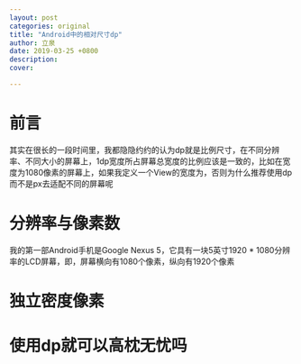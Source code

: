 ```yaml
---
layout: post
categories: original
title: "Android中的相对尺寸dp"
author: 立泉
date: 2019-03-25 +0800
description: 
cover: 

---
```


# 前言

其实在很长的一段时间里，我都隐隐约约的认为dp就是比例尺寸，在不同分辨率、不同大小的屏幕上，1dp宽度所占屏幕总宽度的比例应该是一致的，比如在宽度为1080像素的屏幕上，如果我定义一个View的宽度为，否则为什么推荐使用dp而不是px去适配不同的屏幕呢

# 分辨率与像素数

我的第一部Android手机是Google Nexus 5，它具有一块5英寸1920 * 1080分辨率的LCD屏幕，即，屏幕横向有1080个像素，纵向有1920个像素

# 独立密度像素

# 使用dp就可以高枕无忧吗
